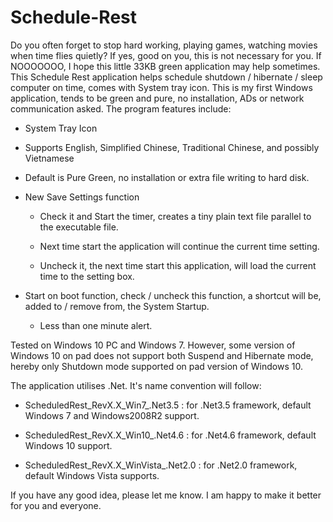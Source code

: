 # Schedule-Rest
Do you often forget to stop hard working, playing games, watching movies when time flies quietly? If yes, good on you, this is not necessary for you. If NOOOOOOO, I hope this little 33KB green application may help sometimes. This Schedule Rest application helps schedule shutdown / hibernate / sleep computer on time, comes with System tray icon. This is my first Windows application, tends to be green and pure, no installation, ADs or network communication asked. The program features include:

  - System Tray Icon

  - Supports English, Simplified Chinese, Traditional Chinese, and possibly Vietnamese

  - Default is Pure Green, no installation or extra file writing to hard disk. 

  - New Save Settings function

    - Check it and Start the timer, creates a tiny plain text file parallel to the executable file. 

    - Next time start the application will continue the current time setting.
 
    - Uncheck it, the next time start this application, will load the current time to the setting box.
	
  - Start on boot function, check / uncheck this function, a shortcut will be, added to / remove from, the System Startup. 
	
	- Less than one minute alert.

Tested on Windows 10 PC and Windows 7. However, some version of Windows 10 on pad does not support both Suspend and Hibernate mode, hereby only Shutdown mode supported on pad version of Windows 10.

The application utilises .Net. It's name convention will follow:

  - ScheduledRest_RevX.X_Win7_.Net3.5  :  for .Net3.5 framework, default Windows 7 and Windows2008R2 support.
	
  - ScheduledRest_RevX.X_Win10_.Net4.6  :  for .Net4.6 framework, default Windows 10 support.
	
  - ScheduledRest_RevX.X_WinVista_.Net2.0  :  for .Net2.0 framework, default Windows Vista supports.
	
If you have any good idea, please let me know. I am happy to make it better for you and everyone.
